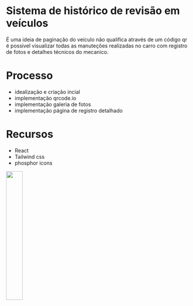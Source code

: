 # Sistema de histórico de revisão em veículos

É uma ideia de paginação do veículo não qualifica através de um código qr é possivel visualizar todas as manuteções realizadas no carro com registro de fotos e detalhes técnicos do mecanico.

# Processo

- idealização e criação incial
- implementação qrcode.io
- implementação galeria de fotos
- implementação página de registro detalhado

# Recursos

- React
- Tailwind css
- phosphor icons


<img src="https://user-images.githubusercontent.com/97841160/188286638-ac1db610-6e40-49b4-b243-44e6f2a0347b.png" width="30%" />
